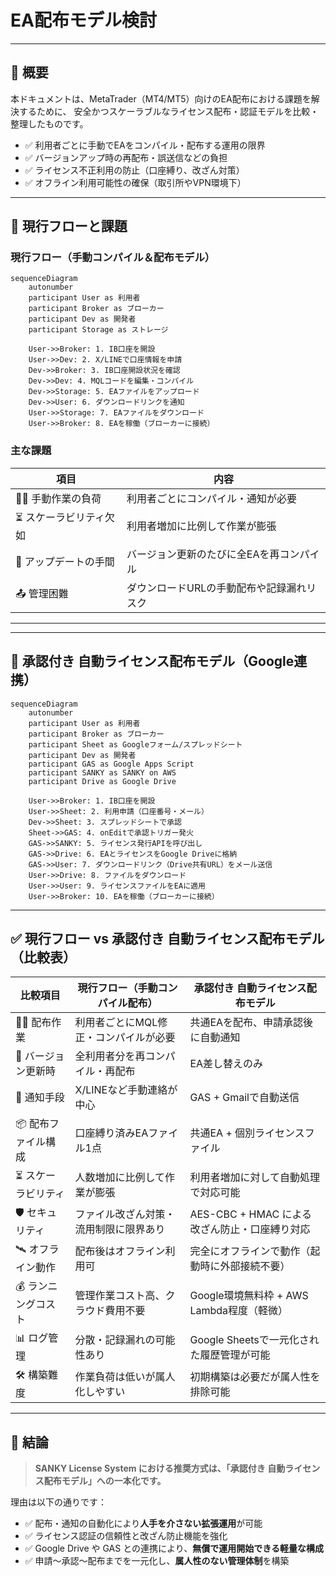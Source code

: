 # EA配布モデル検討

---

## 🧾 概要

本ドキュメントは、MetaTrader（MT4/MT5）向けのEA配布における課題を解決するために、
安全かつスケーラブルなライセンス配布・認証モデルを比較・整理したものです。

- ✅ 利用者ごとに手動でEAをコンパイル・配布する運用の限界
- ✅ バージョンアップ時の再配布・誤送信などの負担
- ✅ ライセンス不正利用の防止（口座縛り、改ざん対策）
- ✅ オフライン利用可能性の確保（取引所やVPN環境下）

---

## 📌 現行フローと課題

### 現行フロー（手動コンパイル＆配布モデル）

```mermaid
sequenceDiagram
    autonumber
    participant User as 利用者
    participant Broker as ブローカー
    participant Dev as 開発者
    participant Storage as ストレージ

    User->>Broker: 1. IB口座を開設
    User->>Dev: 2. X/LINEで口座情報を申請
    Dev->>Broker: 3. IB口座開設状況を確認
    Dev->>Dev: 4. MQLコードを編集・コンパイル
    Dev->>Storage: 5. EAファイルをアップロード
    Dev->>User: 6. ダウンロードリンクを通知
    User->>Storage: 7. EAファイルをダウンロード
    User->>Broker: 8. EAを稼働（ブローカーに接続）
```

### 主な課題

| 項目 | 内容 |
|------|------|
| 🧑‍💻 手動作業の負荷 | 利用者ごとにコンパイル・通知が必要 |
| ⏳ スケーラビリティ欠如 | 利用者増加に比例して作業が膨張 |
| 🔁 アップデートの手間 | バージョン更新のたびに全EAを再コンパイル |
| 📤 管理困難 | ダウンロードURLの手動配布や記録漏れリスク |

---

---

## 🧭 承認付き 自動ライセンス配布モデル（Google連携）

```mermaid
sequenceDiagram
    autonumber
    participant User as 利用者
    participant Broker as ブローカー
    participant Sheet as Googleフォーム/スプレッドシート
    participant Dev as 開発者
    participant GAS as Google Apps Script
    participant SANKY as SANKY on AWS
    participant Drive as Google Drive

    User->>Broker: 1. IB口座を開設
    User->>Sheet: 2. 利用申請（口座番号・メール）
    Dev->>Sheet: 3. スプレッドシートで承認
    Sheet->>GAS: 4. onEditで承認トリガー発火
    GAS->>SANKY: 5. ライセンス発行APIを呼び出し
    GAS->>Drive: 6. EAとライセンスをGoogle Driveに格納
    GAS->>User: 7. ダウンロードリンク（Drive共有URL）をメール送信
    User->>Drive: 8. ファイルをダウンロード
    User->>User: 9. ライセンスファイルをEAに適用
    User->>Broker: 10. EAを稼働（ブローカーに接続）
```

---

## ✅ 現行フロー vs 承認付き 自動ライセンス配布モデル（比較表）

| 比較項目 | 現行フロー（手動コンパイル配布） | 承認付き 自動ライセンス配布モデル |
|----------|-----------------------------|------------------------------|
| 🧑‍💻 配布作業 | 利用者ごとにMQL修正・コンパイルが必要 | 共通EAを配布、申請承認後に自動通知 |
| 🔁 バージョン更新時 | 全利用者分を再コンパイル・再配布 | EA差し替えのみ |
| 📨 通知手段 | X/LINEなど手動連絡が中心 | GAS + Gmailで自動送信 |
| 📦 配布ファイル構成 | 口座縛り済みEAファイル1点 | 共通EA + 個別ライセンスファイル |
| ⏳ スケーラビリティ | 人数増加に比例して作業が膨張 | 利用者増加に対して自動処理で対応可能 |
| 🛡 セキュリティ | ファイル改ざん対策・流用制限に限界あり | AES-CBC + HMAC による改ざん防止・口座縛り対応 |
| 🛰 オフライン動作 | 配布後はオフライン利用可 | 完全にオフラインで動作（起動時に外部接続不要） |
| 💰 ランニングコスト | 管理作業コスト高、クラウド費用不要 | Google環境無料枠 + AWS Lambda程度（軽微） |
| 📊 ログ管理 | 分散・記録漏れの可能性あり | Google Sheetsで一元化された履歴管理が可能 |
| 🛠 構築難度 | 作業負荷は低いが属人化しやすい | 初期構築は必要だが属人性を排除可能 |

---

## 🧾 結論

> **SANKY License System における推奨方式は、「承認付き 自動ライセンス配布モデル」への一本化です。**

理由は以下の通りです：

- ✅ 配布・通知の自動化により**人手を介さない拡張運用**が可能
- ✅ ライセンス認証の信頼性と改ざん防止機能を強化
- ✅ Google Drive や GAS との連携により、**無償で運用開始できる軽量な構成**
- ✅ 申請～承認～配布までを一元化し、**属人性のない管理体制**を構築
